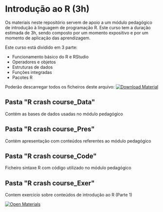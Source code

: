# Introdução ao R (3h)

Os materiais neste repositório servem de apoio a um módulo pedagógico de introdução à linguagem de programação R. 
Este curso tem a duração estimada de 3h, sendo composto por um momento expositivo e por um momento de aplicação das aprendizagem.

Este curso está dividido em 3 parte:
-   Funcionamento básico do R e RStudio
-   Operadores e objetos
-   Estruturas de dados
-   Funções integradas
-   Pacotes R

Poderão descarregar todos os ficheiros deste arquivo:
[![Download Material](https://img.shields.io/badge/Download-Material-blue?style=for-the-badge&logo=github)](https://github.com/tiagodsferreira/R_crash_course/archive/refs/heads/main.zip)


## Pasta "R crash course_Data"
Contém as bases de dados usadas no módulo pedagógico

## Pasta "R crash course_Pres"
Contém apresentação com conteúdos referentes ao módulo pedagógico

## Pasta "R crash course_Code"
Ficheiro sintaxe R com código utilizado no módulo pedagógico

## Pasta "R crash course_Exer"
Contem exercício sobre conteúdos de introdução ao R (Parte 1)

[![Open Materials](https://img.shields.io/badge/Open-Materials-green?style=for-the-badge&logo=open-access)](https://github.com/tiagodsferreira/R_crash_course/)
